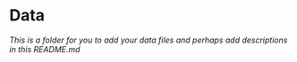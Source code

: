 # Data

*This is a folder for you to add your data files and perhaps add descriptions in this README.md*